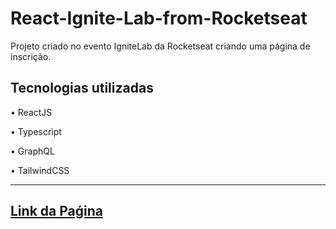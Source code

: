 # React-Ignite-Lab-from-Rocketseat

Projeto criado no evento IgniteLab da Rocketseat criando uma página de inscrição.

## Tecnologias utilizadas

• ReactJS

• Typescript

• GraphQL

• TailwindCSS

<hr/>

## <a href="https://react-ignite-lab-from-rocketseat.vercel.app/">Link da Paǵina</a>

